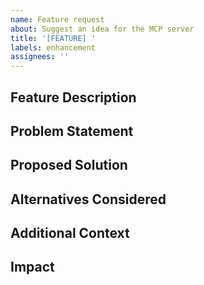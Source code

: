 ```yaml
---
name: Feature request
about: Suggest an idea for the MCP server
title: '[FEATURE] '
labels: enhancement
assignees: ''
---
```


## Feature Description
<!-- A clear and concise description of the feature you'd like to see implemented -->

## Problem Statement
<!-- Describe the problem this feature would solve or the use case it would address -->

## Proposed Solution
<!-- Describe the solution you'd like to see implemented -->

## Alternatives Considered
<!-- Describe any alternative solutions or features you've considered -->

## Additional Context
<!-- Add any other context, screenshots, or examples about the feature request here -->

## Impact
<!-- Describe the impact this feature would have on your use of the MCP server -->
